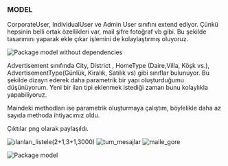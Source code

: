 ### MODEL

CorporateUser, IndividualUser ve Admin User sınıfını extend ediyor. Çünkü hepsinin belli ortak özellikleri var, mail şifre fotoğraf vb gibi. Bu şekilde tasarımını yaparak ekle çıkar işlemini de kolaylaştırmış oluyoruz.

![Package model without dependencies](https://user-images.githubusercontent.com/81576354/152664152-db99009b-3330-43cd-9f42-caa9dd2fb023.png)

Advertisement sınıfında City, District , HomeType (Daire,Villa, Köşk vs.), AdvertisementType(Günlük, Kiralık, Satılık vs) gibi sınıflar bulunuyor. Bu şekilde dizayn ederek daha parametrik bir yapı oluşturduğumu düşünüyorum. Yeni bir ilan tipi eklenmek istediği zaman bunu kolaylıkla yapabiliyoruz.

Maindeki methodları ise parametrik oluşturmaya çalıştım, böylelikle daha az sayıda methoda ihtiyacımız oldu.

Çıktılar png olarak paylaşıldı.

![ılanları_listele(2+1,3+1,3000)](https://user-images.githubusercontent.com/81576354/152664137-738ebb61-c1be-4fa4-b75b-f7d8cf04b339.png)
![tum_mesajlar](https://user-images.githubusercontent.com/81576354/152664139-b6c7b22f-39e5-4f37-8541-1435404b115a.png)
![maile_gore](https://user-images.githubusercontent.com/81576354/152664141-d219a08c-8bbc-42fb-b477-a03f697b0e48.png)


![Package model](https://user-images.githubusercontent.com/81576354/152664189-5ad38084-c9c4-4641-92d6-f268a90951c5.png)
